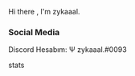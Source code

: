 Hi there , I'm zykaaal.
<h3>Social Media</h3>

<p align="left"></p>
Discord Hesabım: Ψ zykaaal.#0093

<p align="left">stats</p>
